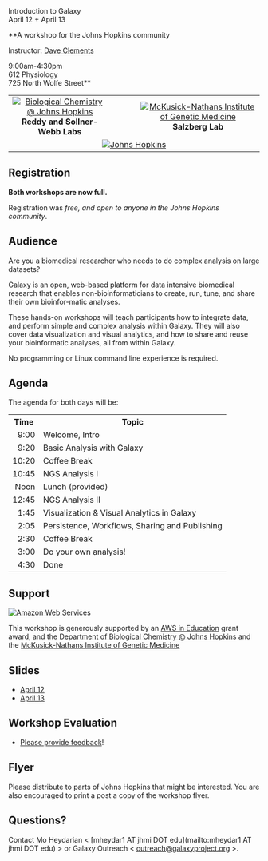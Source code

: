 <div class='center'>
<div class='title'>Introduction to Galaxy<br />April 12 + April 13</div>

**A workshop for the Johns Hopkins community

Instructor: [Dave Clements](/src/dave-clements/index.md)

9:00am-4:30pm<br />
612 Physiology<br />
725 North Wolfe Street**

<table>
  <tr>
    <td style=" border: none; text-align: center; vertical-align: middle;"> <a href='http://biolchem.bs.jhmi.edu/'><img src="/src/images/logos/JohnsHopkinsBioChem.png" alt="Biological Chemistry @ Johns Hopkins"  /></a><br /><strong>Reddy and Sollner-Webb Labs</strong> </td>
    <td style=" border: none; text-align: center; vertical-align: middle; width: 10%;"> </td>
    <td style=" border: none; text-align: center; vertical-align: middle;"> <a href='http://www.hopkinsmedicine.org/geneticmedicine/'><img src="/src/images/logos/JohnsHopkinsIGM.png" alt="McKusick-Nathans Institute of Genetic Medicine"  /></a><br /><strong>Salzberg Lab</strong> </td>
  </tr>
  <tr>
    <td colspan=3 style=" border: none; text-align: center; vertical-align: middle;"> <a href='http://jhmi.edu/'><img src="/src/images/logos/JohnsHopkins.png" alt="Johns Hopkins"  /></a> </td>
  </tr>
</table>


</div>

## Registration

**Both workshops are now full.**

Registration was *free, and open to anyone in the Johns Hopkins community*.  

## Audience

Are you a biomedical researcher who needs to do complex analysis on large datasets?

Galaxy is an open, web-based platform for data intensive biomedical research that enables non-bioinformaticians to create, run, tune, and share their own bioinfor-matic analyses.

These hands-on workshops will teach participants how to integrate data, and perform simple and complex analysis within Galaxy.  They will also cover data visualization and visual analytics, and how to share and reuse your bioinformatic analyses, all from within Galaxy.

No programming or Linux command line experience is required.

## Agenda

The agenda for both days will be:

<table>
  <tr class="th" >
    <th> Time </th>
    <th> Topic </th>
  </tr>
  <tr>
    <td style=" text-align: right;"> 9:00 </td>
    <td> Welcome, Intro </td>
  </tr>
  <tr>
    <td style=" text-align: right;"> 9:20 </td>
    <td> Basic Analysis with Galaxy </td>
  </tr>
  <tr>
    <td style=" text-align: right;"> 10:20 </td>
    <td> Coffee Break </td>
  </tr>
  <tr>
    <td style=" text-align: right;"> 10:45 </td>
    <td> NGS Analysis I </td>
  </tr>
  <tr>
    <td style=" text-align: right;"> Noon  </td>
    <td> Lunch (provided) </td>
  </tr>
  <tr>
    <td style=" text-align: right;"> 12:45 </td>
    <td> NGS Analysis II </td>
  </tr>
  <tr>
    <td style=" text-align: right;"> 1:45 </td>
    <td> Visualization & Visual Analytics in Galaxy </td>
  </tr>
  <tr>
    <td style=" text-align: right;"> 2:05 </td>
    <td> Persistence, Workflows, Sharing and Publishing </td>
  </tr>
  <tr>
    <td style=" text-align: right;"> 2:30 </td>
    <td> Coffee Break </td>
  </tr>
  <tr>
    <td style=" text-align: right;"> 3:00 </td>
    <td> Do your own analysis! </td>
  </tr>
  <tr>
    <td style=" text-align: right;"> 4:30 </td>
    <td> Done </td>
  </tr>
</table>


## Support

<div class='right'><a href='http://aws.amazon.com/'><img src="/src/images/logos/AWSLogo.png" alt="Amazon Web Services" /></a></div>

This workshop is generously supported by an [AWS in Education](http://aws.amazon.com/education/) grant award, and the [Department of Biological Chemistry @ Johns Hopkins](http://biolchem.bs.jhmi.edu/) and the [McKusick-Nathans Institute of Genetic Medicine](http://www.hopkinsmedicine.org/geneticmedicine)

## Slides

* [April 12](PLACEHOLDER_ATTACHMENT_URL/src/documents/presentations/2012JohnsHopkinsWorkshops.pdf)
* [April 13](PLACEHOLDER_ATTACHMENT_URL/src/documents/presentations/2012JohnsHopkinsWorkshop0413.pdf)

## Workshop Evaluation

* [Please provide feedback](https://docs.google.com/spreadsheet/viewform?formkey=dERkM2RSRUgtdHBnckFSS2U0YVd5bGc6MA#gid=0)!

## Flyer

<div class='right'><a href='PLACEHOLDER_ATTACHMENT_URL/src/JohnsHopkinsGalaxy2012.pdf'><img src="/src/events/johns-hopkins2012/JohnsHopkinsGalaxy2012Thumb.png" alt=""  /></a></div>
Please distribute to parts of Johns Hopkins that might be interested.  You are also encouraged to print a post a copy of the workshop flyer.

## Questions?

Contact Mo Heydarian < [mheydar1 AT jhmi DOT edu](mailto:mheydar1 AT jhmi DOT edu) > or Galaxy Outreach < [outreach@galaxyproject.org](mailto:outreach@galaxyproject.org) >.
